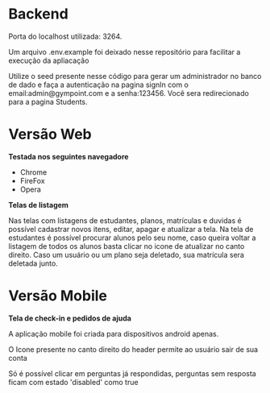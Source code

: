<h1>Backend</h1>

<p>Porta do localhost utilizada: 3264.</p>

<p>Um arquivo .env.example foi deixado nesse repositório para facilitar a execução da apliacação</p>

<p>Utilize o seed presente nesse código para gerar um administrador no banco de dado e faça a autenticação na pagina signIn com o email:admin@gympoint.com e a senha:123456.
Você sera redirecionado para a pagina Students.</p>

<h1>Versão Web</h1>

<strong>Testada nos seguintes navegadore</strong>
<ul>
  <li>Chrome</li>
  <li>FireFox</li>
  <li>Opera</li>
</ul>

<strong>Telas de listagem</strong>

<p>Nas telas com listagens de estudantes, planos, matrículas e duvidas é possível cadastrar novos itens, editar, apagar e atualizar a tela. 
Na tela de estudantes é possível procurar alunos pelo seu nome, caso queira voltar a listagem de todos os alunos basta clicar no icone de atualizar no canto direito.
Caso um usuário ou um plano seja deletado, sua matrícula sera deletada junto.</p>

<h1>Versão Mobile</h1>

<strong>Tela de check-in e pedidos de ajuda</strong>

<p>A aplicação mobile foi criada para dispositivos android apenas.</p>

<p>O Icone presente no canto direito do header permite ao usuário sair de sua conta</p>

<p>Só é possível clicar em perguntas já respondidas, perguntas sem resposta ficam com estado 'disabled' como true</p>

